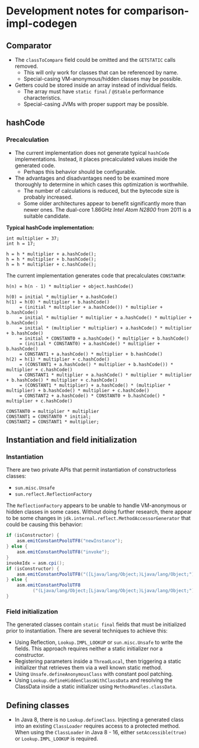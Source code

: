 # Development notes for comparison-impl-codegen

## Comparator

* The `classToCompare` field could be omitted and the `GETSTATIC` calls removed.
	* This will only work for classes that can be referenced by name.
	* Special-casing VM-anonymous/hidden classes may be possible.
* Getters could be stored inside an array instead of individual fields.
	* The array must have `static final` / `@Stable` performance characteristics.
	* Special-casing JVMs with proper support may be possible.

## hashCode

### Precalculation

* The current implementation does not generate typical `hashCode` implementations. Instead, it
  places precalculated values inside the generated code.
	* Perhaps this behavior should be configurable.
* The advantages and disadvantages need to be examined more thoroughly to determine in which
  cases this optimization is worthwhile.
	* The number of calculations is reduced, but the bytecode size is probably increased.
	* Some older architectures appear to benefit significantly more than newer ones.
	  The dual-core 1.86GHz *Intel Atom N2800* from 2011 is a suitable candidate.

**Typical hashCode implementation:**

```
int multiplier = 37;
int h = 17;

h = h * multiplier + a.hashCode();
h = h * multiplier + b.hashCode();
h = h * multiplier + c.hashCode();
```

The current implementation generates code that precalculates `CONSTANT#`:

```
h(n) = h(n - 1) * multiplier + object.hashCode()

h(0) = initial * multiplier + a.hashCode()
h(1) = h(0) * multiplier + b.hashCode()
     = (initial * multiplier + a.hashCode()) * multiplier + b.hashCode()
     = initial * multiplier * multiplier + a.hashCode() * multiplier + b.hashCode()
     = initial * (multiplier * multiplier) + a.hashCode() * multiplier + b.hashCode()
     = initial * CONSTANT0 + a.hashCode() * multiplier + b.hashCode()
     = (initial * CONSTANT0) + a.hashCode() * multiplier + b.hashCode()
     = CONSTANT1 + a.hashCode() * multiplier + b.hashCode()
h(2) = h(1) * multiplier + c.hashCode()
     = (CONSTANT1 + a.hashCode() * multiplier + b.hashCode()) * multiplier + c.hashCode()
     = CONSTANT1 * multiplier + a.hashCode() * multiplier * multiplier + b.hashCode() * multiplier + c.hashCode()
     = (CONSTANT1 * multiplier) + a.hashCode() * (multiplier * multiplier) + b.hashCode() * multiplier + c.hashCode()
     = CONSTANT2 + a.hashCode() * CONSTANT0 + b.hashCode() * multiplier + c.hashCode()

CONSTANT0 = multiplier * multiplier
CONSTANT1 = CONSTANT0 * initial;
CONSTANT2 = CONSTANT1 * multiplier;
```

## Instantiation and field initialization

### Instantiation

There are two private APIs that permit instantiation of constructorless classes:

* `sun.misc.Unsafe`
* `sun.reflect.ReflectionFactory`

The `ReflectionFactory` appears to be unable to handle VM-anonymous or hidden classes in some cases.
Without doing further research, there appear to be some changes in
`jdk.internal.reflect.MethodAccessorGenerator` that could be causing this behavior:

```java
if (isConstructor) {
	asm.emitConstantPoolUTF8("newInstance");
} else {
	asm.emitConstantPoolUTF8("invoke");
}
invokeIdx = asm.cpi();
if (isConstructor) {
	asm.emitConstantPoolUTF8("([Ljava/lang/Object;)Ljava/lang/Object;");
} else {
	asm.emitConstantPoolUTF8
          ("(Ljava/lang/Object;[Ljava/lang/Object;)Ljava/lang/Object;");
}
```

### Field initialization

The generated classes contain `static final` fields that must be initialized prior to
instantiation. There are several techniques to achieve this:

* Using Reflection, `Lookup.IMPL_LOOKUP` or `sun.misc.Unsafe` to write the fields. This approach
  requires neither a static initializer nor a constructor.
* Registering parameters inside a `ThreadLocal`, then triggering a static initializer that
  retrieves them via a well known static method.
* Using `Unsafe.defineAnonymousClass` with constant pool patching.
* Using `Lookup.defineHiddenClassWithClassData` and resolving the ClassData inside a static
  initializer using `MethodHandles.classData`.

## Defining classes

* In Java 8, there is no `Lookup.defineClass`. Injecting a generated class into an existing
  `ClassLoader` requires access to a protected method. When using the `ClassLoader` in Java 8 - 16,
  either `setAccessible(true)` or `Lookup.IMPL_LOOKUP` is required.
